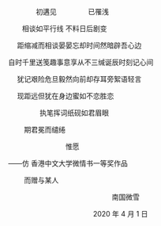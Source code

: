 　　　　初遘见 　　　　 已罹浅

　　相谈如平行线 不料日后剧变

　 距缩减而相谈晏晏忘却时间然暗辟吾心边

自时千里送笺趣事意享从不三缄诞辰时刻记心间

　 犹记艰险危旦毅然向前却存耳旁絮语轻言

　 现距远但犹在身边蜜如不恋胜恋

　　 　　 执笔挥词纸砚如君眉眼

　　 期君冕而缱绻

　　　　　　　　 惟愿



——仿 香港中文大学微情书一等奖作品

　　 而赠与某人

　　　　　　　　　　　　　　　南国微雪

　　　　　　　　　　　　 2020 年 4 月 1 日

